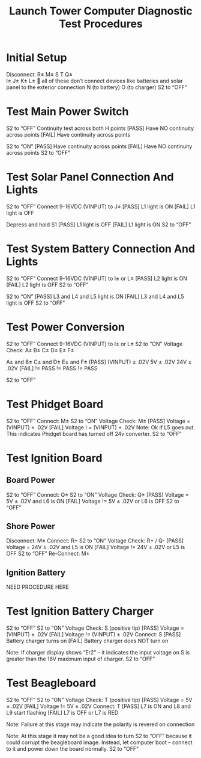 ﻿---
title: Launch Tower Computer Diagnostic Test Procedures
layout: base
---



# Initial Setup

Disconnect:	R± 	M± 	S 	T 	Q± 	
I±	J±	K±	L±	 all of these don’t connect devices like batteries and solar panel to the exterior connection
N (to battery) 	O (to charger)
S2 to “OFF”



# Test Main Power Switch

S2 to “OFF”
Continuity test across both H points
[PASS] Have NO continuity across points
[FAIL] Have continuity across points

S2 to “ON”
[PASS] Have continuity across points
[FAIL] Have NO continuity across points
S2 to “OFF”



# Test Solar Panel Connection And Lights
	
S2 to “OFF”
Connect 9-16VDC (VINPUT) to J±
[PASS] L1 light is ON
[FAIL] L1 light is OFF

Depress and hold S1
[PASS] L1 light is OFF
[FAIL] L1 light is ON
S2 to “OFF”


# Test System Battery Connection And Lights

S2 to “OFF”
Connect 9-16VDC (VINPUT) to I± or L±
[PASS] L2 light is ON
[FAIL] L2 light is OFF
S2 to “OFF”

S2 to “ON”
[PASS] L3 and L4 and L5 light is ON
[FAIL] L3 and L4 and L5 light is OFF
S2 to “OFF”



# Test Power Conversion

S2 to “OFF”
Connect 9-16VDC (VINPUT) to I± or L±
S2 to “ON”
Voltage Check: A± B± C± D± E± F±

A± and B±
C± and D±
E± and F±
[PASS]
(VINPUT) ± .02V
5V ± .02V
24V ± .02V
[FAIL]
!= PASS
!= PASS
!= PASS

S2 to “OFF”



# Test Phidget Board

S2 to “OFF”
Connect: M±
S2 to “ON”
Voltage Check: M±
[PASS] Voltage = (VINPUT) ± .02V
[FAIL] Voltage ! = (VINPUT) ± .02V
Note: Ok if L5 goes out. This indicates Phidget board has turned off 24v converter.
S2 to “OFF”



# Test Ignition Board

## Board Power

S2 to “OFF”
Connect: Q±
S2 to “ON”
Voltage Check: Q±
[PASS] Voltage = 5V ± .02V and L6 is ON
[FAIL] Voltage != 5V ± .02V or L6 is OFF
S2 to “OFF”


## Shore Power

Disconnect: M±
Connect: R+
S2 to “ON”
Voltage Check: R+ / Q-
[PASS] Voltage = 24V ± .02V and L5 is ON
[FAIL] Voltage != 24V ± .02V or L5 is OFF
S2 to “OFF”
Re-Connect: M±


## Ignition Battery

NEED PROCEDURE HERE



# Test Ignition Battery Charger

S2 to “OFF”
S2 to “ON”
Voltage Check: S (positive tip)
[PASS] Voltage = (VINPUT) ± .02V
[FAIL] Voltage != (VINPUT) ± .02V
Connect: S
[PASS] Battery charger turns on
[FAIL] Battery charger does NOT turn on

Note: If charger display shows “Er2” – it indicates the input voltage on S is greater than the 16V maximum input of charger.
S2 to “OFF”



# Test Beagleboard

S2 to “OFF”
S2 to “ON”
Voltage Check: T (positive tip)
[PASS] Voltage = 5V ± .02V
[FAIL] Voltage != 5V ± .02V
Connect: T
[PASS] L7 is ON and L8 and L9 start flashing
[FAIL] L7 is OFF or L7 is RED

Note: Failure at this stage may indicate the polarity is revered on
connection

Note: At this stage it may not be a good idea to turn S2 to “OFF”
because it could corrupt the beagleboard image. Instead, let computer
boot – connect to it and power down the board normally.  S2 to “OFF”
